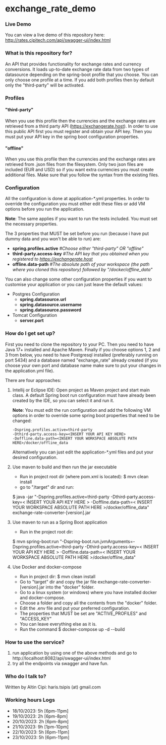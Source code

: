 # exchange_rate_demo

### Live Demo ###

You can view a live demo of this repository here: http://rates.cipitech.com/api/swagger-ui/index.html

### What is this repository for? ###

An API that provides functionality for exchange rates and currency conversions.
It loads up-to-date exchange rate data from two types of datasource depending on the
spring-boot profile that you choose. You can only choose one profile at a time.
If you add both profiles then by default only the "third-party" will be activated.

### Profiles ###

#### "third-party" ####

When you use this profile then the currencies and the exchange rates are retrieved from
a third party API (https://exchangerate.host). In order to use this public API first you must
register and obtain your API key. Then you must put your API key in the spring boot configuration properties.

#### "offline" ####

When you use this profile then the currencies and the exchange rates are retrieved from .json
files from the filesystem. Only two json files are included (EUR and USD) so if you want extra
currencies you must create additional files. Make sure that you follow the syntax from the existing files.

### Configuration ###

All the configuration is done at application-*.yml properties. In order to override the configuration
you must either edit these files or add VM options before you run the application.

**Note**: The same applies if you want to run the tests included. You must set the necessary properties.

The 3 properties that MUST be set before you run (because i have put dummy data and you won't be able to run) are:

* **spring.profiles.active**  *#Choose either "third-party" OR "offline"*
* **third-party.access-key** *#The API key that you obtained when you registered to https://exchangerate.host*
* **offline.data-path** *#The absolute path of your workspace (the path where you cloned this repository) followed by "/docker/offline_data"*

You can also change some other configuration properties if you want to customise your application or you can just leave
the default values:

* Postgres Configuration
    * **spring.datasource.url**
    * **spring.datasource.username**
    * **spring.datasource.password**
* Tomcat Configuration
    * **server.port**

### How do I get set up? ###

First you need to clone the repository to your PC.
Then you need to have Java 17+ installed and Apache Maven. Finally if you choose options 1, 2 and 3 from below, you need to have Postgresql installed (preferably running on port 5434) and a database named "exchange_rate" already created (if you choose your own port and database name make sure to put your changes in the application.yml file).

There are four approaches:

1. Intellij or Eclipse IDE: Open project as Maven project and start main class. A default Spring boot run configuration
   must have already been created by the IDE, so you can select it and run it.

   **Note**: You must edit the run configuration and add the following VM options in order to override some spring boot
   properties
   that need to be changed:

       -Dspring.profiles.active=third-party
       -Dthird-party.access-key=<INSERT YOUR API KEY HERE>
       -Doffline.data-path=<INSERT YOUR WORKSPACE ABSOLUTE PATH HERE>/docker/offline_data
   Alternatively you can just edit the application-*.yml files and put your desired configuration.


2. Use maven to build and then run the jar executable
    * Run in project root dir (where pom.xml is located): $ mvn clean install
    * go to "/target" dir and run: 
   
   $ java -jar "-Dspring.profiles.active=third-party -Dthird-party.access-key=< INSERT YOUR API KEY HERE > -Doffline.data-path=< INSERT YOUR WORKSPACE ABSOLUTE PATH HERE >/docker/offline_data" exchange-rate-converter-[version].jar


3. Use maven to run as a Spring Boot application
    * Run in the project root dir: 
   
   $ mvn spring-boot:run "-Dspring-boot.run.jvmArguments=-Dspring.profiles.active=third-party -Dthird-party.access-key=< INSERT YOUR API KEY HERE > -Doffline.data-path=< INSERT YOUR WORKSPACE ABSOLUTE PATH HERE >/docker/offline_data"


4. Use Docker and docker-compose
    * Run in project dir: $ mvn clean install
    * Go to "target" dir and copy the jar file exchange-rate-converter-[version].jar into the "docker" folder.
    * Go to a linux system (or windows) where you have installed docker and docker-compose.
    * Choose a folder and copy all the contents from the "docker" folder.
    * Edit the .env file and put your preferred configuration.
    * The properties that MUST be set are "ACTIVE_PROFILES" and "ACCESS_KEY"
    * You can leave everything else as it is.
    * Run the command $ docker-compose up -d --build

### How to use the service? ###

1. run application by using one of the above methods and go to http://localhost:8082/api/swagger-ui/index.html
2. try all the endpoints via swagger and have fun.

### Who do I talk to? ###

Written by Altin Cipi: haris.tsipis (at) gmail.com

### Working hours Logs ###
* 18/10/2023: 5h [6pm-11pm]
* 19/10/2023: 2h [6pm-8pm]
* 20/10/2023: 2h [6pm-8pm]
* 21/10/2023: 9h [1pm-10pm]
* 22/10/2023: 5h [6pm-11pm]
* 23/10/2023: 5h [6pm-11pm]
